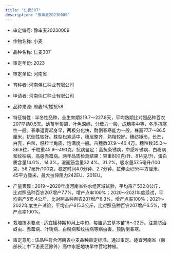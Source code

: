 ```yaml
---
title: "仁麦307"
description: "豫审麦20230009"
---
```

* 审定编号:  豫审麦20230009

*  作物名称:  小麦

*  品种名称:  仁麦307

*  审定年份:  2023

*  审定单位:  河南省

* 育种者:  河南伟仁种业有限公司

*  申请者:  河南伟仁种业有限公司

*  品种来源:  周麦16/矮抗58

*  特征特性 : 
半冬性品种，全生育期219.7～227.8天，平均熟期比对照品种百农207早熟0.5天。幼苗半匍匐，叶色深绿，分蘖力一般，成穗率中等，冬季抗寒性一般。春季返青起身早，两极分化快，耐倒春寒能力一般。株高77.7～86.5厘米，抗倒性较好。株型松紧适中，穗层整齐，熟相较好。穗纺锤形，长芒，白壳，白粒，籽粒半角质，饱满度一般。亩穗数37.9～40.4万，穗粒数35.0～36.9粒，千粒重45.9～49.1克。抗病鉴定：高抗条锈病，中感叶锈病、白粉病和纹枯病，高感赤霉病。两年品质检测结果：容重800克/升、814克/升，蛋白质含量14.6%、14.3%，湿面筋含量32.4%、31.2%，吸水量57.5毫升/100克、56.7毫升/100克，稳定时间4.0分钟、2.7分钟，拉伸面积55平方厘米、45平方厘米，最大拉伸阻力242EU、201EU。
 
*  产量表现 : 
2019～2020年度河南省冬水组区域试验，平均亩产532.0公斤，比对照品种百农207增产7.7%，增产点率100%；2020～2021年度续试，平均亩产515.4公斤，比对照品种百农207增产8.3%，增产点率100%；2021～2022年度生产试验，平均亩产615.3公斤，比对照品种百农207增产6.5%，增产点率100%。

*  栽培技术要点 : 
适宜播种期10月上中旬，每亩适宜基本苗18～22万。注意防治蚜虫、赤霉病、叶锈病、白粉病和纹枯病等病虫害，预防倒春寒。

*  审定意见 : 
该品种符合河南省小麦品种审定标准，通过审定。适宜河南省（南部长江中下游麦区除外）高中水肥地块早中茬地种植。
